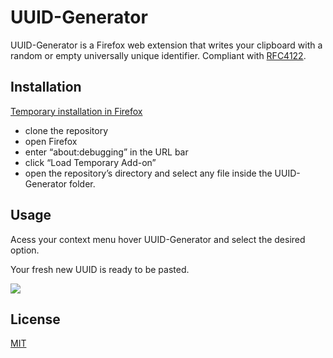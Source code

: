 # UUID-Generator

UUID-Generator is a Firefox web extension that writes your clipboard with a random or empty universally unique identifier.
Compliant with [RFC4122](https://www.ietf.org/rfc/rfc4122.txt).

## Installation

[Temporary installation in Firefox](https://extensionworkshop.com/documentation/develop/temporary-installation-in-firefox/)
* clone the repository
* open Firefox
* enter “about:debugging” in the URL bar
* click “Load Temporary Add-on”
* open the repository’s directory and select any file inside the UUID-Generator folder.

## Usage

Acess your context menu hover UUID-Generator and select the desired option.

Your fresh new UUID is ready to be pasted.

![](https://i.imgur.com/qlmYrYOl.png)

## License
[MIT](https://choosealicense.com/licenses/mit/)
